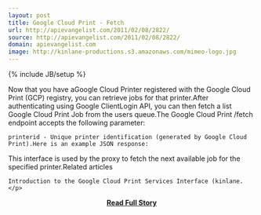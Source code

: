 ```yaml
---
layout: post
title: Google Cloud Print - Fetch
url: http://apievangelist.com/2011/02/08/2822/
source: http://apievangelist.com/2011/02/08/2822/
domain: apievangelist.com
image: http://kinlane-productions.s3.amazonaws.com/mimeo-logo.jpg
---
```

{% include JB/setup %}<p>Now that you have aGoogle Cloud Printer registered with the Google Cloud Print (GCP) registry, you can retrieve jobs for that printer.After authenticating using Google ClientLogin API, you can then fetch a list Google Cloud Print Job from the users queue.The Google Cloud Print /fetch endpoint accepts the following parameter:

	printerid - Unique printer identification (generated by Google Cloud Print).Here is an example JSON response:
 
This interface is used by the proxy to fetch the next available job for the specified printer.Related articles

	Introduction to the Google Cloud Print Services Interface (kinlane.</p>
<center><p><a href="http://apievangelist.com/2011/02/08/2822/" style='padding:25px; font-sze:18px; font-weight: bold;'>Read Full Story</a></p></center>
